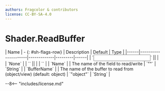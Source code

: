 ```yaml
---
authors: Fragcolor & contributors
license: CC-BY-SA-4.0
---
```



# Shader.ReadBuffer

<div class="sh-parameters" markdown="1">
| Name | - {: #sh-flags-row} | Description | Default | Type |
|------|---------------------|-------------|---------|------|
| `<input>` || | | `None` |
| `<output>` || | | `` |
| `Name` |  | The name of the field to read/write | `""` | `String` |
| `BufferName` |  | The name of the buffer to read from (object/view) (default: object) | `"object"` | `String` |

</div>



--8<-- "includes/license.md"
